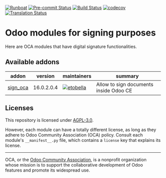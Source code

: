
[![Runboat](https://img.shields.io/badge/runboat-Try%20me-875A7B.png)](https://runboat.odoo-community.org/builds?repo=OCA/sign&target_branch=16.0)
[![Pre-commit Status](https://github.com/OCA/sign/actions/workflows/pre-commit.yml/badge.svg?branch=16.0)](https://github.com/OCA/sign/actions/workflows/pre-commit.yml?query=branch%3A16.0)
[![Build Status](https://github.com/OCA/sign/actions/workflows/test.yml/badge.svg?branch=16.0)](https://github.com/OCA/sign/actions/workflows/test.yml?query=branch%3A16.0)
[![codecov](https://codecov.io/gh/OCA/sign/branch/16.0/graph/badge.svg)](https://codecov.io/gh/OCA/sign)
[![Translation Status](https://translation.odoo-community.org/widgets/sign-16-0/-/svg-badge.svg)](https://translation.odoo-community.org/engage/sign-16-0/?utm_source=widget)

<!-- /!\ do not modify above this line -->

# Odoo modules for signing purposes

Here are OCA modules that have digital signature functionalities.

<!-- /!\ do not modify below this line -->

<!-- prettier-ignore-start -->

[//]: # (addons)

Available addons
----------------
addon | version | maintainers | summary
--- | --- | --- | ---
[sign_oca](sign_oca/) | 16.0.2.0.4 | [![etobella](https://github.com/etobella.png?size=30px)](https://github.com/etobella) | Allow to sign documents inside Odoo CE

[//]: # (end addons)

<!-- prettier-ignore-end -->

## Licenses

This repository is licensed under [AGPL-3.0](LICENSE).

However, each module can have a totally different license, as long as they adhere to Odoo Community Association (OCA)
policy. Consult each module's `__manifest__.py` file, which contains a `license` key
that explains its license.

----
OCA, or the [Odoo Community Association](http://odoo-community.org/), is a nonprofit
organization whose mission is to support the collaborative development of Odoo features
and promote its widespread use.
